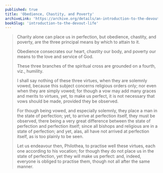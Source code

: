 ```yaml
---
published: true
title: 'Obedience, Chastity, and Poverty'
archiveLink: 'https://archive.org/details/an-introduction-to-the-devout-life/page/128?view=theater'
bookSlug: 'introduction-to-the-devout-life'
---
```


> Charity alone can place us in perfection, but obedience, chastity, and poverty, are the three principal means by which to attain to it. 
>
>​Obedience consecrates our heart, chastity our body, and poverty our means to the love and service of God.
>
> These three branches of the spiritual cross are grounded on a fourth, viz., humility.
>
> I shall say nothing of these three virtues, when they are solemnly vowed, because this subject concerns religious orders only; nor even when they are simply vowed; for though a vow may add many graces and merits to virtues, yet, to make us perfect, it is not necessary that vows should be made, provided they be observed.
>
> For though being vowed, and especially solemnly, they place a man in the state of perfection; yet, to arrive at perfection itself, they must be observed, there being a very great difference between the state of perfection and perfection itself; since all bishops and religious are in a state of perfection; and yet, alas, all have not arrived at perfection itself, as is too plainly to be seen.
>
> Let us endeavour then, Philothea, to practise well these virtues, each one according to his vocation; for though they do not place us in the state of perfection, yet they will make us perfect: and, indeed, everyone is obliged to practise them, though not all after the same manner.